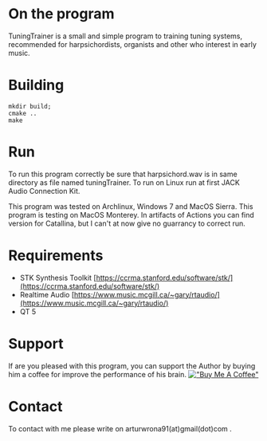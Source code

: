 # On the program

TuningTrainer is a small and simple program to training tuning systems, recommended for harpsichordists, organists and other who interest in early music.


# Building
```
mkdir build;
cmake ..
make
```

# Run

To run this program correctly be sure that harpsichord.wav is in same directory as file named tuningTrainer.
To run on Linux run at first JACK Audio Connection Kit.

This program was tested on Archlinux, Windows 7 and MacOS Sierra. This program is testing on MacOS Monterey. In artifacts of Actions you can find version for Catallina, but I can't at now give no guarrancy to correct run.

# Requirements
* STK Synthesis Toolkit [https://ccrma.stanford.edu/software/stk/](https://ccrma.stanford.edu/software/stk/)
* Realtime Audio [https://www.music.mcgill.ca/~gary/rtaudio/](https://www.music.mcgill.ca/~gary/rtaudio/)
* QT 5

# Support
If are you pleased with this program, you can support the Author by buying him a coffee for improve the performance of his brain.
[!["Buy Me A Coffee"](https://www.buymeacoffee.com/assets/img/custom_images/orange_img.png)](https://www.buymeacoffee.com/donarturo11)

# Contact
To contact with me please write on arturwrona91(at)gmail(dot)com .
